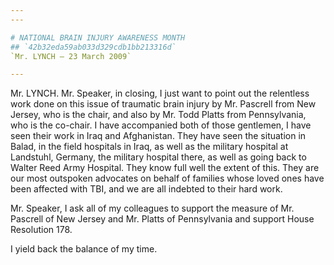 ```yaml
---
---

# NATIONAL BRAIN INJURY AWARENESS MONTH
## `42b32eda59ab033d329cdb1bb213316d`
`Mr. LYNCH — 23 March 2009`

---
```



Mr. LYNCH. Mr. Speaker, in closing, I just want to point out the 
relentless work done on this issue of traumatic brain injury by Mr. 
Pascrell from New Jersey, who is the chair, and also by Mr. Todd Platts 
from Pennsylvania, who is the co-chair. I have accompanied both of 
those gentlemen, I have seen their work in Iraq and Afghanistan. They 
have seen the situation in Balad, in the field hospitals in Iraq, as 
well as the military hospital at Landstuhl, Germany, the military 
hospital there, as well as going back to Walter Reed Army Hospital. 
They know full well the extent of this. They are our most outspoken 
advocates on behalf of families whose loved ones have been affected 
with TBI, and we are all indebted to their hard work.

Mr. Speaker, I ask all of my colleagues to support the measure of Mr. 
Pascrell of New Jersey and Mr. Platts of Pennsylvania and support House 
Resolution 178.

I yield back the balance of my time.